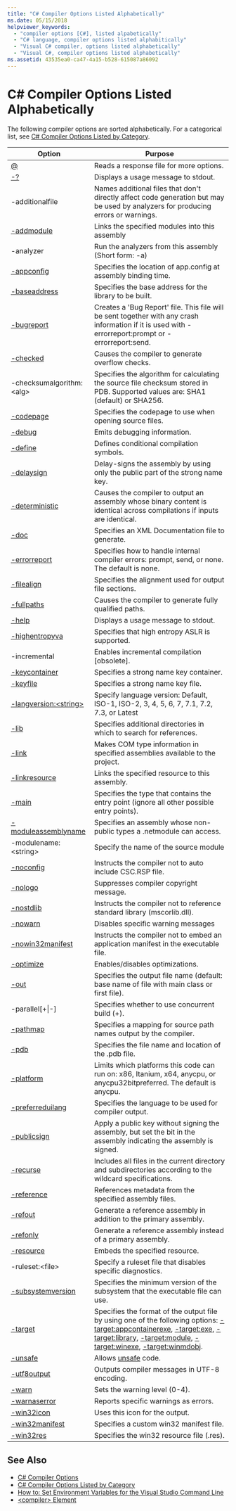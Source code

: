 ```yaml
---
title: "C# Compiler Options Listed Alphabetically"
ms.date: 05/15/2018
helpviewer_keywords: 
  - "compiler options [C#], listed alpabetically"
  - "C# language, compiler options listed alphabitically"
  - "Visual C# compiler, options listed alphabetically"
  - "Visual C#, compiler options listed alphabetically"
ms.assetid: 43535ea0-ca47-4a15-b528-615087a86092
---
```

# C# Compiler Options Listed Alphabetically

The following compiler options are sorted alphabetically. For a categorical list, see [C# Compiler Options Listed by Category](listed-by-category.md).

|Option|Purpose|
|------------|-------------|
|[@](response-file-compiler-option.md)|Reads a response file for more options.|
|[-?](help-compiler-option.md)|Displays a usage message to stdout.|
|-additionalfile|Names additional files that don't directly affect code generation but may be used by analyzers for producing errors or warnings.|
|[-addmodule](addmodule-compiler-option.md)|Links the specified modules into this assembly|
|-analyzer|Run the analyzers from this assembly (Short form: -a)|
|[-appconfig](appconfig-compiler-option.md)|Specifies the location of app.config at assembly binding time.|
|[-baseaddress](baseaddress-compiler-option.md)|Specifies the base address for the library to be built.|
|[-bugreport](bugreport-compiler-option.md)|Creates a 'Bug Report' file. This file will be sent together with any crash information if it is used with -errorreport:prompt or -errorreport:send.|
|[-checked](checked-compiler-option.md)|Causes the compiler to generate overflow checks.|
|-checksumalgorithm:\<alg>|Specifies the algorithm for calculating the source file checksum stored in PDB.  Supported values are: SHA1 (default) or SHA256.|
|[-codepage](codepage-compiler-option.md)|Specifies the codepage to use when opening source files.|
|[-debug](debug-compiler-option.md)|Emits debugging information.|
|[-define](define-compiler-option.md)|Defines conditional compilation symbols.|
|[-delaysign](delaysign-compiler-option.md)|Delay-signs the assembly by using only the public part of the strong name key.|
|[-deterministic](deterministic-compiler-option.md)|Causes the compiler to output an assembly whose binary content is identical across compilations if inputs are identical.|
|[-doc](doc-compiler-option.md)|Specifies an XML Documentation file to generate.|
|[-errorreport](errorreport-compiler-option.md)|Specifies how to handle internal compiler errors: prompt, send, or none. The default is none.|
|[-filealign](filealign-compiler-option.md)|Specifies the alignment used for output file sections.|
|[-fullpaths](fullpaths-compiler-option.md)|Causes the compiler to generate fully qualified paths.|
|[-help](help-compiler-option.md)|Displays a usage message to stdout.|
|[-highentropyva](highentropyva-compiler-option.md)|Specifies that high entropy ASLR is supported.|
|-incremental|Enables incremental compilation [obsolete].|
|[-keycontainer](keycontainer-compiler-option.md)|Specifies a strong name key container.|
|[-keyfile](keyfile-compiler-option.md)|Specifies a strong name key file.|
|[-langversion:\<string>](langversion-compiler-option.md)|Specify language version: Default, ISO-1, ISO-2, 3, 4, 5, 6, 7, 7.1, 7.2, 7.3, or Latest |
|[-lib](lib-compiler-option.md)|Specifies additional directories in which to search for references.|
|[-link](link-compiler-option.md)|Makes COM type information in specified assemblies available to the project.|
|[-linkresource](linkresource-compiler-option.md)|Links the specified resource to this assembly.|
|[-main](main-compiler-option.md)|Specifies the type that contains the entry point (ignore all other possible entry points).|
|[-moduleassemblyname](moduleassemblyname-compiler-option.md)|Specifies an assembly whose non-public types a .netmodule can access.|
|-modulename:\<string>|Specify the name of the source module|
|[-noconfig](noconfig-compiler-option.md)|Instructs the compiler not to auto include CSC.RSP file.|
|[-nologo](nologo-compiler-option.md)|Suppresses compiler copyright message.|
|[-nostdlib](nostdlib-compiler-option.md)|Instructs the compiler not to reference standard library (mscorlib.dll).|
|[-nowarn](nowarn-compiler-option.md)|Disables specific warning messages|
|[-nowin32manifest](nowin32manifest-compiler-option.md)|Instructs the compiler not to embed an application manifest in the executable file.|
|[-optimize](optimize-compiler-option.md)|Enables/disables optimizations.|
|[-out](out-compiler-option.md)|Specifies the output file name (default: base name of file with main class or first file).|
|-parallel[+&#124;-]|Specifies whether to use concurrent build (+).|
|[-pathmap](pathmap-compiler-option.md)|Specifies a mapping for source path names output by the compiler.|
|[-pdb](pdb-compiler-option.md)|Specifies the file name and location of the .pdb file.|
|[-platform](platform-compiler-option.md)|Limits which platforms this code can run on: x86, Itanium, x64, anycpu, or anycpu32bitpreferred. The default is anycpu.|
|[-preferreduilang](preferreduilang-compiler-option.md)|Specifies the language to be used for compiler output.|
|[-publicsign](publicsign-compiler-option.md)|Apply a public key without signing the assembly, but set the bit in the assembly indicating the assembly is signed.|
|[-recurse](recurse-compiler-option.md)|Includes all files in the current directory and subdirectories according to the wildcard specifications.|
|[-reference](reference-compiler-option.md)|References metadata from the specified assembly files.|
|[-refout](refout-compiler-option.md)|Generate a reference assembly in addition to the primary assembly.|
|[-refonly](refonly-compiler-option.md)|Generate a reference assembly instead of a primary assembly.|
|[-resource](resource-compiler-option.md)|Embeds the specified resource.|
|-ruleset:\<file>|Specify a ruleset file that disables specific diagnostics.|
|[-subsystemversion](subsystemversion-compiler-option.md)|Specifies the minimum version of the subsystem that the executable file can use.|
|[-target](target-compiler-option.md)|Specifies the format of the output file by using one of the following options: [-target:appcontainerexe](target-appcontainerexe-compiler-option.md), [-target:exe](target-exe-compiler-option.md), [-target:library](target-library-compiler-option.md), [-target:module](target-module-compiler-option.md), [-target:winexe](target-winexe-compiler-option.md),  [-target:winmdobj](target-winmdobj-compiler-option.md).|
|[-unsafe](unsafe-compiler-option.md)|Allows [unsafe](../../../csharp/language-reference/keywords/unsafe.md) code.|
|[-utf8output](utf8output-compiler-option.md)|Outputs compiler messages in UTF-8 encoding.|
|[-warn](warn-compiler-option.md)|Sets the warning level (0-4).|
|[-warnaserror](warnaserror-compiler-option.md)|Reports specific warnings as errors.|
|[-win32icon](win32icon-compiler-option.md)|Uses this icon for the output.|
|[-win32manifest](win32manifest-compiler-option.md)|Specifies a custom win32 manifest file.|
|[-win32res](win32res-compiler-option.md)|Specifies the win32 resource file (.res).|

## See Also

- [C# Compiler Options](index.md)  
- [C# Compiler Options Listed by Category](listed-by-category.md)  
- [How to: Set Environment Variables for the Visual Studio Command Line](how-to-set-environment-variables-for-the-visual-studio-command-line.md)  
- [\<compiler> Element](../../../framework/configure-apps/file-schema/compiler/compiler-element.md)

